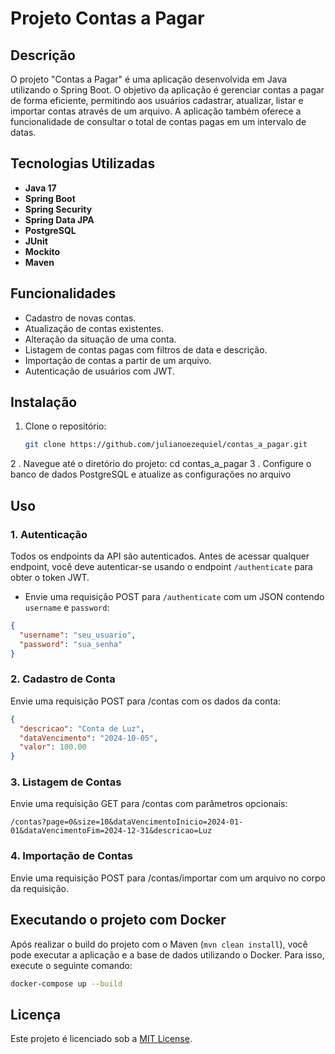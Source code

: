 # Projeto Contas a Pagar

## Descrição

O projeto "Contas a Pagar" é uma aplicação desenvolvida em Java utilizando o Spring Boot. O objetivo da aplicação é gerenciar contas a pagar de forma eficiente, permitindo aos usuários cadastrar, atualizar, listar e importar contas através de um arquivo. A aplicação também oferece a funcionalidade de consultar o total de contas pagas em um intervalo de datas.

## Tecnologias Utilizadas

- **Java 17**
- **Spring Boot**
- **Spring Security**
- **Spring Data JPA**
- **PostgreSQL**
- **JUnit**
- **Mockito**
- **Maven**

## Funcionalidades

- Cadastro de novas contas.
- Atualização de contas existentes.
- Alteração da situação de uma conta.
- Listagem de contas pagas com filtros de data e descrição.
- Importação de contas a partir de um arquivo.
- Autenticação de usuários com JWT.

## Instalação

1. Clone o repositório:
   ```bash
   git clone https://github.com/julianoezequiel/contas_a_pagar.git
2 . Navegue até o diretório do projeto:
  cd contas_a_pagar
3 . Configure o banco de dados PostgreSQL e atualize as configurações no arquivo

## Uso

### 1. Autenticação
Todos os endpoints da API são autenticados. Antes de acessar qualquer endpoint, você deve autenticar-se usando o endpoint `/authenticate` para obter o token JWT.

- Envie uma requisição POST para `/authenticate` com um JSON contendo `username` e `password`:


```json
{
  "username": "seu_usuario",
  "password": "sua_senha"
}
```

### 2. Cadastro de Conta
Envie uma requisição POST para /contas com os dados da conta:

```json
{
  "descricao": "Conta de Luz",
  "dataVencimento": "2024-10-05",
  "valor": 100.00
}
```

### 3.  Listagem de Contas
Envie uma requisição GET para /contas com parâmetros opcionais:
```
/contas?page=0&size=10&dataVencimentoInicio=2024-01-01&dataVencimentoFim=2024-12-31&descricao=Luz
```

### 4. Importação de Contas
Envie uma requisição POST para /contas/importar com um arquivo no corpo da requisição.


## Executando o projeto com Docker

Após realizar o build do projeto com o Maven (`mvn clean install`), você pode executar a aplicação e a base de dados utilizando o Docker. Para isso, execute o seguinte comando:

```bash
docker-compose up --build
```

## Licença
Este projeto é licenciado sob a [MIT License](https://opensource.org/licenses/MIT).

